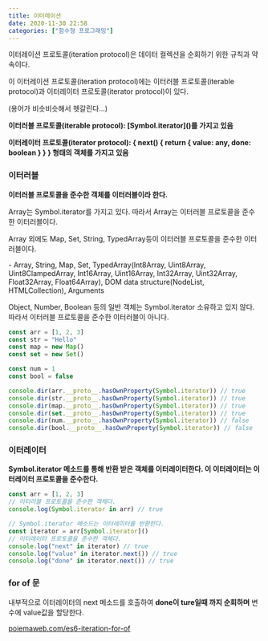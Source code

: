 ```yaml
---
title: 이터레이션
date: 2020-11-30 22:58
categories: ["함수형 프로그래밍"]
---
```


이터레이션 프로토콜(iteration protocol)은 데이터 컬렉션을 순회하기 위한 규칙과 약속이다.

이 이터레이션 프로토콜(iteration protocol)에는 이터러블 프로토콜(iterable protocol)과 이터레이터 프로토콜(iterator protocol)이 있다.

(용어가 비슷비슷해서 헷갈린다...)

**이터러블 프로토콜(iterable protocol): \[Symbol.iterator\]()를 가지고 있음**

**이터레이터 프로토콜(iterator protocol): { next() { return { value: any, done: boolean } } } 형태의 객체를 가지고 있음**

### 이터러블

**이터러블 프로토콜을 준수한 객체를 이터러블이라 한다.**

Array는 Symbol.iterator를 가지고 있다. 따라서 Array는 이터러블 프로토콜을 준수한 이터러블이다.

Array 외에도 Map, Set, String, TypedArray등이 이터러블 프로토콜을 준수한 이터러블이다.

\- Array, String, Map, Set, TypedArray(Int8Array, Uint8Array, Uint8ClampedArray, Int16Array, Uint16Array, Int32Array, Uint32Array, Float32Array, Float64Array), DOM data structure(NodeList, HTMLCollection), Arguments

Object, Number, Boolean 등의 일반 객체는 Symbol.iterator 소유하고 있지 않다. 따라서 이터러블 프로토콜을 준수한 이터러블이 아니다.

```javascript
const arr = [1, 2, 3]
const str = "Hello"
const map = new Map()
const set = new Set()

const num = 1
const bool = false

console.dir(arr.__proto__.hasOwnProperty(Symbol.iterator)) // true
console.dir(str.__proto__.hasOwnProperty(Symbol.iterator)) // true
console.dir(map.__proto__.hasOwnProperty(Symbol.iterator)) // true
console.dir(set.__proto__.hasOwnProperty(Symbol.iterator)) // true
console.dir(num.__proto__.hasOwnProperty(Symbol.iterator)) // false
console.dir(bool.__proto__.hasOwnProperty(Symbol.iterator)) // false
```

### 이터레이터

**Symbol.iterator 메소드를 통해 반환 받은 객체를 이터레이터한다. 이 이터레이터는 이터레이터 프로토콜을 준수한다.**

```javascript
const arr = [1, 2, 3]
// 이터러블 프로토콜을 준수한 객체다.
console.log(Symbol.iterator in arr) // true

// Symbol.iterator 메소드는 이터레이터를 반환한다.
const iterator = arr[Symbol.iterator]()
// 이터레이터 프로토콜을 준수한 객체다.
console.log("next" in iterator) // true
console.log("value" in iterator.next()) // true
console.log("done" in iterator.next()) // true
```

### for of 문

내부적으로 이터레이터의 next 메소드를 호출하여 **done이 ture일때 까지 순회하며** 변수에 value값을 할당한다.

[poiemaweb.com/es6-iteration-for-of](https://poiemaweb.com/es6-iteration-for-of)
